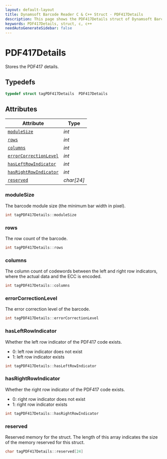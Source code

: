 ```yaml
---
layout: default-layout
title: Dynamsoft Barcode Reader C & C++ Struct - PDF417Details
description: This page shows the PDF417Details struct of Dynamsoft Barcode Reader for C & C++ Language.
keywords: PDF417Details, struct, c, c++
needAutoGenerateSidebar: false
---
```



# PDF417Details
Stores the PDF417 details.

## Typedefs

```cpp
typedef struct tagPDF417Details  PDF417Details
```  

## Attributes
  
| Attribute | Type |
|---------- | ---- |
| [`moduleSize`](#modulesize) | *int* |
| [`rows`](#rows) | *int* |
| [`columns`](#columns) | *int* |
| [`errorCorrectionLevel`](#errorcorrectionlevel) | *int* |
| [`hasLeftRowIndicator`](#hasleftrowindicator) | *int* |
| [`hasRightRowIndicator`](#hasrightrowindicator) | *int* |
| [`reserved`](#reserved) | *char\[24\]* |

### moduleSize

The barcode module size (the minimum bar width in pixel).

```cpp
int tagPDF417Details::moduleSize
```

### rows

The row count of the barcode.

```cpp
int tagPDF417Details::rows
```

### columns

The column count of codewords between the left and right row indicators, where the actual data and the ECC is encoded.

```cpp
int tagPDF417Details::columns
```

### errorCorrectionLevel

The error correction level of the barcode.

```cpp
int tagPDF417Details::errorCorrectionLevel
```

### hasLeftRowIndicator

Whether the left row indicator of the PDF417 code exists.

- 0: left row indicator does not exist
- 1: left row indicator exists

```cpp
int tagPDF417Details::hasLeftRowIndicator
```

### hasRightRowIndicator

Whether the right row indicator of the PDF417 code exists.

- 0: right row indicator does not exist
- 1: right row indicator exists

```cpp
int tagPDF417Details::hasRightRowIndicator
```

### reserved

Reserved memory for the struct. The length of this array indicates the size of the memory reserved for this struct.

```cpp
char tagPDF417Details::reserved[24]
```

